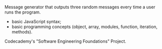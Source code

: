 Message generator that outputs three random messages every time a user runs the program.

- basic JavaScript syntax;
- basic programming concepts (object, array, modules, function, iteration, methods).

Codecademy's "Software Engineering Foundations" Project. 